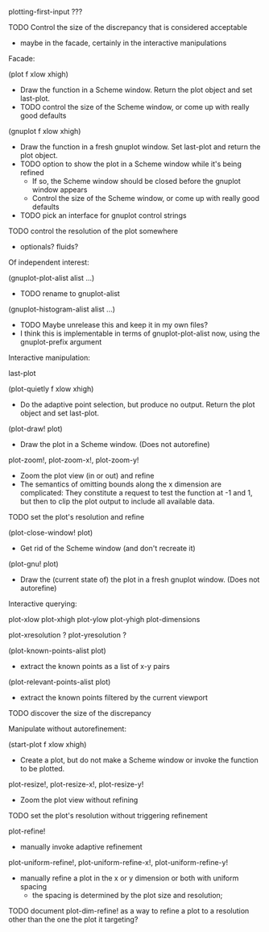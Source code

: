 plotting-first-input ???

TODO Control the size of the discrepancy that is considered acceptable
- maybe in the facade, certainly in the interactive manipulations


Facade:

(plot f xlow xhigh)
- Draw the function in a Scheme window.  Return the plot object and set last-plot.
- TODO control the size of the Scheme window, or come up with really good defaults

(gnuplot f xlow xhigh)
- Draw the function in a fresh gnuplot window.  Set last-plot and
  return the plot object.
- TODO option to show the plot in a Scheme window while it's being refined
  - If so, the Scheme window should be closed before the gnuplot
    window appears
  - Control the size of the Scheme window, or come up with really good defaults
- TODO pick an interface for gnuplot control strings

TODO control the resolution of the plot somewhere
- optionals? fluids?


Of independent interest:

(gnuplot-plot-alist alist ...)
- TODO rename to gnuplot-alist

(gnuplot-histogram-alist alist ...)
- TODO Maybe unrelease this and keep it in my own files?
- I think this is implementable in terms of gnuplot-plot-alist now,
  using the gnuplot-prefix argument


Interactive manipulation:

last-plot

(plot-quietly f xlow xhigh)
- Do the adaptive point selection, but produce no output.  Return the
  plot object and set last-plot.

(plot-draw! plot)
- Draw the plot in a Scheme window.  (Does not autorefine)

plot-zoom!, plot-zoom-x!, plot-zoom-y!
- Zoom the plot view (in or out) and refine
- The semantics of omitting bounds along the x dimension are complicated:
  They constitute a request to test the function at -1 and 1, but then to
  clip the plot output to include all available data.

TODO set the plot's resolution and refine

(plot-close-window! plot)
- Get rid of the Scheme window (and don't recreate it)

(plot-gnu! plot)
- Draw the (current state of) the plot in a fresh gnuplot window.  (Does not
  autorefine)


Interactive querying:

plot-xlow plot-xhigh plot-ylow plot-yhigh plot-dimensions

plot-xresolution ? plot-yresolution ?

(plot-known-points-alist plot)
- extract the known points as a list of x-y pairs

(plot-relevant-points-alist plot)
- extract the known points filtered by the current viewport

TODO discover the size of the discrepancy


Manipulate without autorefinement:

(start-plot f xlow xhigh)
- Create a plot, but do not make a Scheme window or invoke the
  function to be plotted.

plot-resize!, plot-resize-x!, plot-resize-y!
- Zoom the plot view without refining

TODO set the plot's resolution without triggering refinement

plot-refine!
- manually invoke adaptive refinement

plot-uniform-refine!, plot-uniform-refine-x!, plot-uniform-refine-y!
- manually refine a plot in the x or y dimension or both with uniform spacing
  - the spacing is determined by the plot size and resolution;

TODO document plot-dim-refine! as a way to refine a plot to a
resolution other than the one the plot it targeting?
